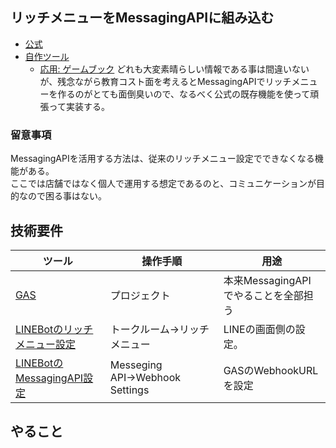 ## リッチメニューをMessagingAPIに組み込む
- [公式](https://developers.line.biz/ja/docs/messaging-api/using-rich-menus/#creating-a-rich-menu-using-the-messaging-api)
- [自作ツール](https://qiita.com/e_chan1007/items/cd34ce0871943ee34396)
  - [応用: ゲームブック](https://qiita.com/poruruba/items/28c1c4ba95c4eaf2b739)
どれも大変素晴らしい情報である事は間違いないが、残念ながら教育コスト面を考えるとMessagingAPIでリッチメニューを作るのがとても面倒臭いので、なるべく公式の既存機能を使って頑張って実装する。

### 留意事項
MessagingAPIを活用する方法は、従来のリッチメニュー設定でできなくなる機能がある。  
ここでは店舗ではなく個人で運用する想定であるのと、コミュニケーションが目的なので困る事はない。

## 技術要件
|ツール|操作手順|用途|
|---|---|---|
|[GAS](https://script.google.com/home)|プロジェクト|本来MessagingAPIでやることを全部担う|
|[LINEBotのリッチメニュー設定](https://manager.line.biz)|トークルーム→リッチメニュー|LINEの画面側の設定。|
|[LINEBotのMessagingAPI設定](https://developers.line.biz/console)|Messeging API→Webhook　Settings|GASのWebhookURLを設定|

## やること
